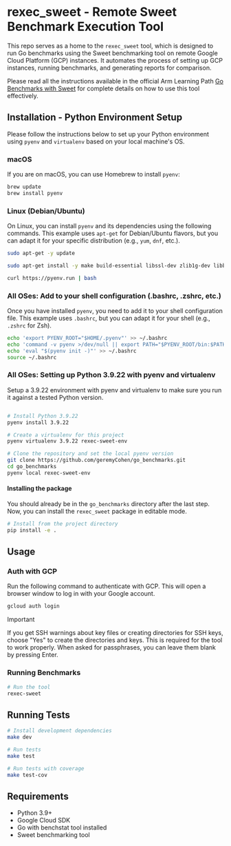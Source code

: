 # rexec_sweet - Remote Sweet Benchmark Execution Tool

This repo serves as a home to the `rexec_sweet` tool, which is designed to run Go benchmarks using the Sweet benchmarking tool on remote Google Cloud Platform (GCP) instances. It automates the process of setting up GCP instances, running benchmarks, and generating reports for comparison.

Please read all the instructions available in the official Arm Learning Path [Go Benchmarks with Sweet](https://developer.arm.com/learning-paths/servers-and-cloud-computing/go-benchmarking-with-sweet/) for complete details on how to use this tool effectively.

## Installation - Python Environment Setup

Please follow the instructions below to set up your Python environment using `pyenv` and `virtualenv` based on your local machine's OS.

### macOS
If you are on macOS, you can use Homebrew to install `pyenv`:

```bash
brew update
brew install pyenv
```

### Linux (Debian/Ubuntu)
On Linux, you can install `pyenv` and its dependencies using the following commands. This example uses `apt-get` for Debian/Ubuntu flavors, but you can adapt it for your specific distribution (e.g., `yum`, `dnf`, etc.).

```bash
sudo apt-get -y update

sudo apt-get install -y make build-essential libssl-dev zlib1g-dev libbz2-dev libreadline-dev libsqlite3-dev wget curl llvm libncurses5-dev libncursesw5-dev xz-utils tk-dev libffi-dev liblzma-dev git

curl https://pyenv.run | bash
```

### All OSes:  Add to your shell configuration (.bashrc, .zshrc, etc.)

Once you have installed `pyenv`, you need to add it to your shell configuration file. This example uses `.bashrc`, but you can adapt it for your shell (e.g., `.zshrc` for Zsh).

```bash
echo 'export PYENV_ROOT="$HOME/.pyenv"' >> ~/.bashrc
echo 'command -v pyenv >/dev/null || export PATH="$PYENV_ROOT/bin:$PATH"' >> ~/.bashrc
echo 'eval "$(pyenv init -)"' >> ~/.bashrc
source ~/.bashrc
```

### All OSes:  Setting up Python 3.9.22 with pyenv and virtualenv

Setup a 3.9.22 environment with pyenv and virtualenv to make sure you run it against a tested Python version.

```bash

# Install Python 3.9.22
pyenv install 3.9.22

# Create a virtualenv for this project
pyenv virtualenv 3.9.22 rexec-sweet-env

# Clone the repository and set the local pyenv version
git clone https://github.com/geremyCohen/go_benchmarks.git
cd go_benchmarks
pyenv local rexec-sweet-env
```

#### Installing the package
You should already be in the `go_benchmarks` directory after the last step. Now, you can install the `rexec_sweet` package in editable mode.
```bash
# Install from the project directory
pip install -e .
```

## Usage

### Auth with GCP
Run the following command to authenticate with GCP.  This will open a browser window to log in with your Google account.

```bash
gcloud auth login
```
> [!IMPORTANT]
> If you get SSH warnings about key files or creating directories for SSH keys, choose "Yes" to create the directories and keys.  This is required for the tool to work properly. When asked for passphrases, you can leave them blank by pressing Enter.


### Running Benchmarks
```bash
# Run the tool
rexec-sweet
```
## Running Tests

```bash
# Install development dependencies
make dev

# Run tests
make test

# Run tests with coverage
make test-cov
```

## Requirements

- Python 3.9+
- Google Cloud SDK
- Go with benchstat tool installed
- Sweet benchmarking tool

